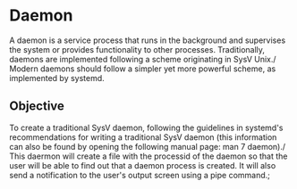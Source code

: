 # Daemon

A daemon is a service process that runs in the background and supervises the system or provides functionality to other processes. Traditionally, daemons are implemented following a scheme originating in SysV Unix./
Modern daemons should follow a simpler yet more powerful scheme, as implemented by systemd.

## Objective

To create a traditional SysV daemon, following the guidelines in systemd's recommendations for writing a traditional SysV daemon (this information can also be found by opening the following manual page: man 7 daemon)./
This daermon will create a file with the processid of the daemon so that the user will be able to find out that a daemon process is created. It will also send a notification to the user's output screen using a pipe command.;
